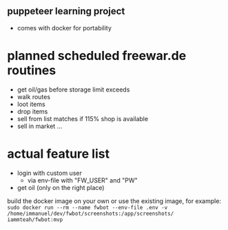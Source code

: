 ## puppeteer learning project
- comes with docker for portability
# planned scheduled freewar.de routines
- get oil/gas before storage limit exceeds
- walk routes
- loot items
- drop items
- sell from list matches if 115% shop is available
- sell in market
...
# actual feature list
- login with custom user
    - via env-file with "FW_USER" and "PW"
- get oil (only on the right place)

build the docker image on your own or use the existing image, for example:
```sudo docker run --rm --name fwbot --env-file .env -v /home/immanuel/dev/fwbot/screenshots:/app/screenshots/ iammteah/fwbot:mvp```